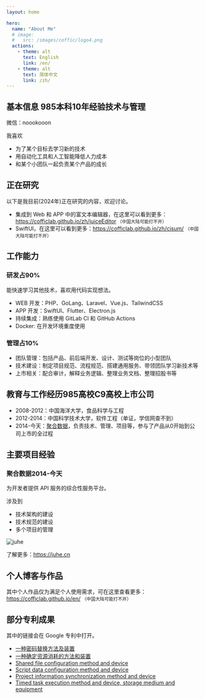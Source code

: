 ```yaml
---
layout: home

hero:
  name: "About Me"
  # image: 
  #   src: /images/coffic/logo4.png
  actions:
    - theme: alt
      text: English
      link: /en/
    - theme: alt
      text: 简体中文
      link: /zh/
---
```


## 基本信息 <Badge type="tip">985本科</Badge><Badge type="tip">10年经验</Badge><Badge type="tip">技术与管理</Badge>

微信：noookooon  

我喜欢

- 为了某个目标去学习新的技术
- 用自动化工具和人工智能降低人力成本
- 和某个小团队一起负责某个产品的成长

## 正在研究

以下是我目前(2024年)正在研究的内容，欢迎讨论。

- 集成到 Web 和 APP 中的富文本编辑器，在这里可以看到更多：<https://cofficlab.github.io/zh/juiceEditor><small> （中国大陆可能打不开）</small>
- SwiftUI，在这里可以看到更多：<https://cofficlab.github.io/zh/cisum/> <small> （中国大陆可能打不开）</small>

## 工作能力

### 研发<Badge type="tip">占90%</Badge>

能快速学习其他技术，喜欢用代码实现想法。

- WEB 开发：PHP、GoLang、Laravel、Vue.js、TailwindCSS
- APP 开发：SwiftUI、Flutter、Electron.js
- 持续集成：熟练使用 GitLab CI 和 GitHub Actions
- Docker: 在开发环境重度使用

### 管理<Badge type="tip">占10%</Badge>

- 团队管理：包括产品、前后端开发、设计、测试等岗位的小型团队
- 技术建设：制定项目规范、流程规范、搭建通用服务、带领团队学习新技术等
- 上市相关：配合审计，解释业务逻辑、整理业务文档、整理招股书等

## 教育与工作经历<Badge type="tip">985高校</Badge><Badge type="tip">C9高校</Badge><Badge type="tip">上市公司</Badge>

- 2008-2012：中国海洋大学，食品科学与工程
- 2012-2014：中国科学技术大学，软件工程（单证，学信网查不到）
- 2014-今天：[聚合数据](https://juhe.cn)，负责技术、管理、项目等，参与了产品从0开始到公司上市的全过程

## 主要项目经验

### 聚合数据<Badge type="tip">2014-今天</Badge>

为开发者提供 API 服务的综合性服务平台。

涉及到

- 技术架构的建设
- 技术规范的建设
- 多个项目的管理

![juhe](/images/juhe/product.png)

了解更多：<https://juhe.cn>

## 个人博客与作品

<VPTeamMembers size="small" :members="products" />

其中个人作品仅为满足个人使用需求，可在这里查看更多：<https://cofficlab.github.io/en/> <small> （中国大陆可能打不开）</small>

## 部分专利成果

其中的链接会在 Google 专利中打开。

- [一种密码替换方法及装置](https://patents.google.com/patent/CN113282913A/zh)
- [一种确定资源消耗的方法和装置](https://patents.google.com/patent/CN114881546B/zh)
- [Shared file configuration method and device](https://patents.google.com/patent/CN113268288B/en)
- [Script data configuration method and device](https://patents.google.com/patent/CN114020305A/en)
- [Project information synchronization method and device](https://patents.google.com/patent/CN114020315A/en)
- [Timed task execution method and device, storage medium and equipment](https://patents.google.com/patent/CN113590300B/en)

<script setup>
import { VPTeamMembers } from 'vitepress/theme'
import Products from '../components/Products.vue'

const products = [
  {
    avatar: '/images/kuaiyizhi/logo.png',
    name: '快易知',
    title: '我的博客',
    links: [
      { icon: 'github', link: 'https://www.kuaiyizhi.cn/ideas' },
    ]
  },
  {
    avatar: '/images/team/nookery.jpeg',
    name: 'GitHub',
    title: '我的GitHub',
    links: [
      { icon: 'github', link: 'https://github.com/nookery' },
    ]
  },
  {
    avatar: '/images/cisum/logo.min.png',
    name: 'Cisum',
    title: '音频播放 APP',
    links: [
      { icon: 'github', link: 'https://cofficlab.github.io/zh/cisum/' },
    ]
  },
  {
    avatar: '/images/juiceNote/logo.min.png',
    name: 'JuiceNote',
    title: '笔记 APP',
    links: [
      { icon: 'github', link: 'https://cofficlab.github.io/zh/juiceNote/' },
    ]
  },
  {
    avatar: '/images/travelmode/logo.min.png',
    name: 'TravelMode',
    title: '连网控制 APP',
    links: [
      { icon: 'github', link: 'https://cofficlab.github.io/zh/travelmode/' },
    ]
  },
  {
    avatar: '/images/juiceEditor/logo.min.png',
    name: 'JuiceEditor',
    title: '富文本编辑器',
    links: [
      { icon: 'github', link: 'https://cofficlab.github.io/zh/juiceEditor/' },
    ]
  },
  {
    avatar: '/images/gitok/logo-512x512.png',
    name: 'GitOk',
    title: '项目管理 APP',
    links: [
      { icon: 'github', link: 'https://cofficlab.github.io/zh/gitok/' },
    ]
  },
]
</script>
